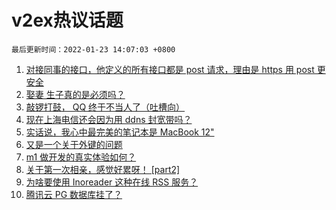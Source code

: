 # v2ex热议话题

`最后更新时间：2022-01-23 14:07:03 +0800`

1. [对接同事的接口，他定义的所有接口都是 post 请求，理由是 https 用 post 更安全](https://www.v2ex.com/t/830030)
1. [娶妻 生子真的是必须吗？](https://www.v2ex.com/t/829936)
1. [敲锣打鼓， QQ 终于不当人了（吐槽向）](https://www.v2ex.com/t/829922)
1. [现在上海电信还会因为用 ddns 封宽带吗？](https://www.v2ex.com/t/830018)
1. [实话说，我心中最完美的笔记本是 MacBook 12"](https://www.v2ex.com/t/829927)
1. [又是一个关于外键的问题](https://www.v2ex.com/t/830011)
1. [m1 做开发的真实体验如何？](https://www.v2ex.com/t/829965)
1. [关于第一次相亲，感觉好累呀！ [part2]](https://www.v2ex.com/t/830021)
1. [为啥要使用 Inoreader 这种在线 RSS 服务？](https://www.v2ex.com/t/829942)
1. [腾讯云 PG 数据库挂了？](https://www.v2ex.com/t/829973)

